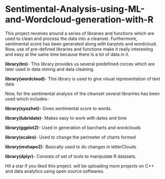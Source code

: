 # Sentimental-Analysis-using-ML-and-Wordcloud-generation-with-R
This project revolves around a series of libraries and functions which are used to clean and process the data into a cleanset. Furthermore, sentimental score has been generated along with barplots and wordcloud.
Now, use of pre-defined libraries and functions make it really interesting and easy at the same time because there is a lot of data in it.


**library(tm)**- This library provides us several predefined corces which are later used in data mining and data cleaning.

**library(wordcloud)**- This library is used to give visual representation of text data

Now, for the sentimental analysis of the cleanset several librarires has been used which includes-

**library(syuzhet)**- Gives sentimental score to words.

**library(lubridate)**- Makes easy to work with dates and time 

**library(ggplot2)**- Used in generation of barcharts and wordclouds


**library(scales)**- Used to change the perimeter of charts formed 

**library(reshape2)**- Basically used to do changes in letterClouds

**library(dplyr)**- Consists of set of tools to manipulate R datasets.

Hit a star if you liked this project. will be uploading more projects on C++ and data analytics using open source softwares.
